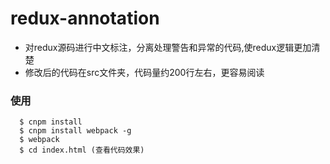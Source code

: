 # redux-annotation
- 对redux源码进行中文标注，分离处理警告和异常的代码,使redux逻辑更加清楚
- 修改后的代码在src文件夹，代码量约200行左右，更容易阅读

### 使用
```
  $ cnpm install
  $ cnpm install webpack -g
  $ webpack
  $ cd index.html (查看代码效果)
```
